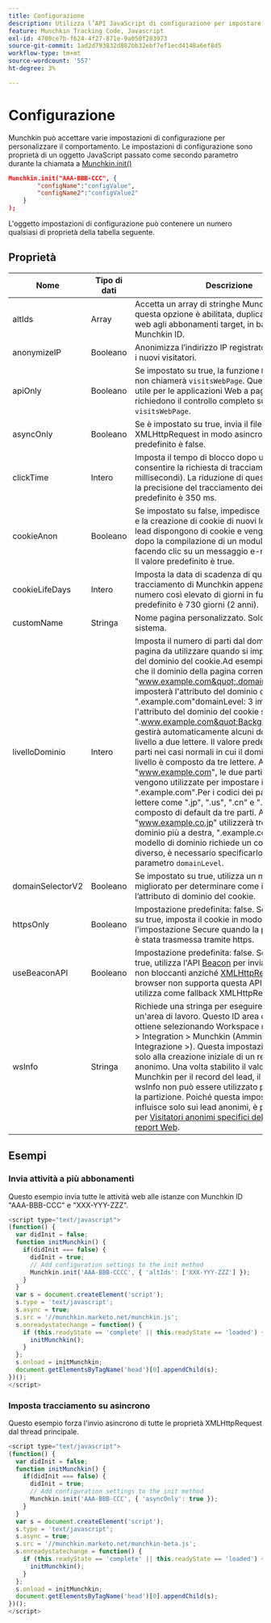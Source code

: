 ```yaml
---
title: Configurazione
description: Utilizza l’API JavaScript di configurazione per impostare i valori di configurazione quando utilizzi Munchkin.
feature: Munchkin Tracking Code, Javascript
exl-id: 4700ce7b-f624-4f27-871e-9a050f203973
source-git-commit: 1ad2d793832d882bb32ebf7ef1ecd4148a6ef8d5
workflow-type: tm+mt
source-wordcount: '557'
ht-degree: 3%

---
```


# Configurazione

Munchkin può accettare varie impostazioni di configurazione per personalizzare il comportamento. Le impostazioni di configurazione sono proprietà di un oggetto JavaScript passato come secondo parametro durante la chiamata a [Munchkin.init()](api-reference.md#munchkin_init)

```json
Munchkin.init("AAA-BBB-CCC", {
        "configName":"configValue",
        "configName2":"configValue2"
    }
);
```

L&#39;oggetto impostazioni di configurazione può contenere un numero qualsiasi di proprietà della tabella seguente.

## Proprietà

| Nome | Tipo di dati | Descrizione |
|---|---|---|
| altIds | Array | Accetta un array di stringhe Munchkin ID. Se questa opzione è abilitata, duplica tutte le attività web agli abbonamenti target, in base al loro Munchkin ID. |
| anonymizeIP | Booleano | Anonimizza l’indirizzo IP registrato in Marketo per i nuovi visitatori. |
| apiOnly | Booleano | Se impostato su true, la funzione `Munchkin.Init()` non chiamerà `visitsWebPage`. Questa funzione è utile per le applicazioni Web a pagina singola che richiedono il controllo completo su ogni evento `visitsWebPage`. |
| asyncOnly | Booleano | Se è impostato su true, invia il file XMLHttpRequest in modo asincrono. Il valore predefinito è false. |
| clickTime | Intero | Imposta il tempo di blocco dopo un clic per consentire la richiesta di tracciamento dei clic (in millisecondi). La riduzione di questo valore riduce la precisione del tracciamento dei clic. Il valore predefinito è 350 ms. |
| cookieAnon | Booleano | Se impostato su false, impedisce il tracciamento e la creazione di cookie di nuovi lead anonimi. I lead dispongono di cookie e vengono tracciati dopo la compilazione di un modulo di Marketo o facendo clic su un messaggio e-mail di Marketo. Il valore predefinito è true. |
| cookieLifeDays | Intero | Imposta la data di scadenza di qualsiasi cookie di tracciamento di Munchkin appena creato su un numero così elevato di giorni in futuro. Il valore predefinito è 730 giorni (2 anni). |
| customName | Stringa | Nome pagina personalizzato. Solo per uso di sistema. |
| <a name="domainlevel"></a>livelloDominio | Intero | Imposta il numero di parti dal dominio della pagina da utilizzare quando si imposta l&#39;attributo del dominio del cookie.Ad esempio, supponiamo che il dominio della pagina corrente sia &quot;www.example.com&quot;.domainLevel: 2 imposterà l&#39;attributo del dominio del cookie su &quot;.example.com&quot;domainLevel: 3 imposterà l&#39;attributo del dominio del cookie su &quot;.www.example.com&quot;Background:Munchkin gestirà automaticamente alcuni domini di primo livello a due lettere. Il valore predefinito è due parti nei casi normali in cui il dominio di primo livello è composto da tre lettere. Ad esempio, &quot;www.example.com&quot;, le due parti più a destra vengono utilizzate per impostare il cookie, &quot;.example.com&quot;.Per i codici dei paesi a due lettere come &quot;.jp&quot;, &quot;.us&quot;, &quot;.cn&quot; e &quot;.uk&quot;, il codice è composto di default da tre parti. Ad esempio, &quot;www.example.co.jp&quot; utilizzerà tre parti di dominio più a destra, &quot;.example.co.jp&quot;.Se il modello di dominio richiede un comportamento diverso, è necessario specificarlo utilizzando il parametro `domainLevel`. |
| domainSelectorV2 | Booleano | Se impostato su true, utilizza un metodo migliorato per determinare come impostare l’attributo di dominio del cookie. |
| httpsOnly | Booleano | Impostazione predefinita: false. Se è impostato su true, imposta il cookie in modo che utilizzi l&#39;impostazione Secure quando la pagina tracciata è stata trasmessa tramite https. |
| useBeaconAPI | Booleano | Impostazione predefinita: false. Se impostato su true, utilizza l&#39;API [Beacon](https://developer.mozilla.org/en-US/docs/Web/API/Beacon_API) per inviare richieste non bloccanti anziché [XMLHttpRequest](https://developer.mozilla.org/it-IT/docs/Web/API/XMLHttpRequest). Se il browser non supporta questa API, Munchkin utilizza come fallback XMLHttpRequest. |
| wsInfo | Stringa | Richiede una stringa per eseguire il targeting di un&#39;area di lavoro. Questo ID area di lavoro si ottiene selezionando Workspace nel menu Admin > Integration > Munchkin (Amministrazione > Integrazione >). Questa impostazione si applica solo alla creazione iniziale di un record lead anonimo. Una volta stabilito il valore del cookie Munchkin per il record del lead, il parametro wsInfo non può essere utilizzato per modificare la partizione. Poiché questa impostazione influisce solo sui lead anonimi, è pertinente solo per [Visitatori anonimi specifici della partizione nei report Web](https://experienceleague.adobe.com/it/docs/marketo/using/product-docs/reporting/basic-reporting/report-activity/display-people-or-anonymous-visitors-in-web-reports). |

## Esempi

### Invia attività a più abbonamenti

Questo esempio invia tutte le attività web alle istanze con Munchkin ID &quot;AAA-BBB-CCC&quot; e &quot;XXX-YYY-ZZZ&quot;.

```javascript
<script type="text/javascript">
(function() {
  var didInit = false;
  function initMunchkin() {
    if(didInit === false) {
      didInit = true;
      // Add configuration settings to the init method
      Munchkin.init('AAA-BBB-CCCC', { 'altIds': ['XXX-YYY-ZZZ'] });
    }
  }
  var s = document.createElement('script');
  s.type = 'text/javascript';
  s.async = true;
  s.src = '//munchkin.marketo.net/munchkin.js';
  s.onreadystatechange = function() {
    if (this.readyState == 'complete' || this.readyState == 'loaded') {
      initMunchkin();
    }
  };
  s.onload = initMunchkin;
  document.getElementsByTagName('head')[0].appendChild(s);
})();
</script>
```

### Imposta tracciamento su asincrono

Questo esempio forza l&#39;invio asincrono di tutte le proprietà XMLHttpRequest dal thread principale.

```javascript
<script type="text/javascript">
(function() {
  var didInit = false;
  function initMunchkin() {
    if(didInit === false) {
      didInit = true;
      // Add configuration settings to the init method
      Munchkin.init('AAA-BBB-CCC', { 'asyncOnly': true });
    }
  }
  var s = document.createElement('script');
  s.type = 'text/javascript';
  s.async = true;
  s.src = '//munchkin.marketo.net/munchkin-beta.js';
  s.onreadystatechange = function() {
    if (this.readyState == 'complete' || this.readyState == 'loaded') {
      initMunchkin();
    }
  };
  s.onload = initMunchkin;
  document.getElementsByTagName('head')[0].appendChild(s);
})();
</script>
```
